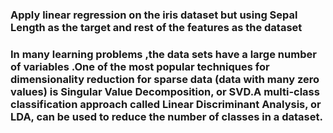 ### Apply linear regression on the iris dataset but using Sepal Length as the target and rest of the features as the dataset

### In many learning problems ,the data sets have a large number of variables .One of the most popular techniques for dimensionality reduction for sparse data (data with many zero values) is Singular Value Decomposition, or SVD.A multi-class classification approach called Linear Discriminant Analysis, or LDA, can be used to reduce the number of classes in a dataset.
